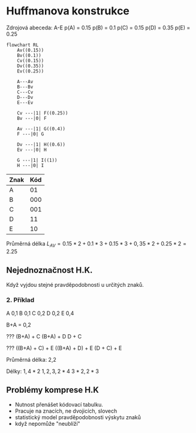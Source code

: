 # Huffmanova konstrukce
Zdrojová abeceda: A-E
p(A) = 0.15
p(B) = 0.1
p(C) = 0.15
p(D) = 0.35
p(E) = 0.25

``` mermaid
flowchart RL
	Av((0.15))
	Bv((0.1))
	Cv((0.15))
	Dv((0.35))
	Ev((0.25))

	A---Av
	B---Bv
	C---Cv
	D---Dv
	E---Ev

	Cv ---|1| F((0.25))
	Bv ---|0| F

	Av ---|1| G((0.4))
	F ---|0| G

	Dv ---|1| H((0.6))
	Ev ---|0| H

	G ---|1| I((1))
	H ---|0| I
```

| Znak | Kód |
| ---- | --- |
| A    | 01  |
| B    | 000 |
| C    | 001 |
| D    | 11  |
| E    | 10  |

Průměrná délka
$L_{AV} = 0.15 *2  + 0.1 *3 + 0.15 * 3 + 0,35 *2 + 0.25 *2 = 2.25$
## Nejednoznačnost H.K.
Když vyjdou stejné pravděpodobnosti u určitých znaků.

### 2. Příklad
A 0,1
B 0,1
C 0,2
D 0,2
E 0,4

B+A = 0,2

???
(B+A) + C
(B+A) + D
D + C

???
((B+A) + C) + E
((B+A) + D) + E
(D + C) + E

Průměrná délka: 2,2

Délky:
$1,4*2$
$1,2,3,2*4$
$3*2,2*3$

## Problémy komprese H.K
- Nutnost přenášet kódovací tabulku.
- Pracuje na znacích, ne dvojicích, slovech
- statistický model pravděpodobnosti výskytu znaků
- když nepomůže "neublíží"